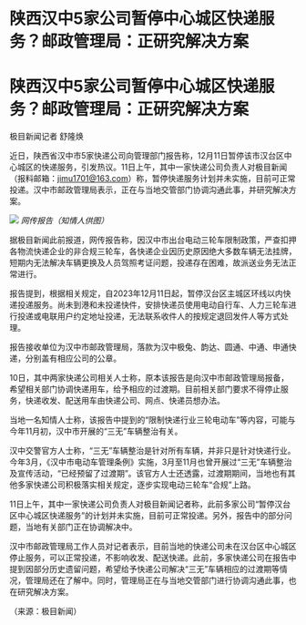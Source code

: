 # 陕西汉中5家公司暂停中心城区快递服务？邮政管理局：正研究解决方案

# 陕西汉中5家公司暂停中心城区快递服务？邮政管理局：正研究解决方案

极目新闻记者 舒隆焕

近日，陕西省汉中市5家快递公司向管理部门报告称，12月11日暂停该市汉台区中心城区的快递服务，引发热议。11日上午，其中一家快递公司负责人对极目新闻（报料邮箱：jimu1701@163.com）称，暂停快递服务计划并未实施，目前可正常投递。汉中市邮政管理局表示，正在与当地交管部门协调沟通此事，并研究解决方案。

![](https://inews.gtimg.com/om_bt/O57WbSVVp0R-6kkVC6JsLpkM4eUJYWvXA2FamcuVz0sQUAA/1000)
_网传报告（知情人供图）_

据极目新闻此前报道，网传报告称，因汉中市出台电动三轮车限制政策，严查扣押各物流快递企业的非合规三轮车，各快递企业因历史原因绝大多数车辆无法挂牌，短期内无法解决车辆更换及人员驾照考证问题，投递存在困难，故派送业务无法正常进行。

报告提到，根据相关规定，自2023年12月11日起，暂停汉台区主城区环线以内快递投递服务。尚未到港和未投递快件，安排快递员使用电动自行车、人力三轮车进行投递或电联用户约定地址投递，无法联系收件人的按规定退回发件人等方式处理。

报告接收单位为汉中市邮政管理局，落款为汉中极兔、韵达、圆通、中通、申通快递，分别盖有相应公司的公章。

10日，其中两家快递公司相关人士称，原本该报告是向汉中市邮政管理局报备，希望相关部门协调快递用车，给予相应的过渡期。目前相关部门要求不得停止服务，快递收发、配送用车由快递公司、网点、快递员想办法。

当地一名知情人士称，该报告中提到的“限制快递行业三轮电动车”等内容，可能与今年11月初，汉中市开展的“三无”车辆整治有关。

汉中交警官方人士称，“三无”车辆整治是针对所有车辆，并非只是针对快递行业。今年3月，《汉中市电动车管理条例》实施，3月至11月也曾开展过“三无”车辆整治及宣传活动，“已经预留了过渡期”。该官方人士还透露，过渡期期间，当地也有其他多家快递公司积极落实相关规定，逐步实现电动三轮车“合规”上路。

11日上午，其中一家快递公司负责人对极目新闻记者称，此前多家公司“暂停汉台区中心城区快递服务”的计划并未实施，目前可正常投递。另外，报告中的部分问题，当地有关部门正在协调解决中。

汉中市邮政管理局工作人员对记者表示，目前当地的快递公司未在汉台区中心城区停止服务，可以正常投递，不影响收发、配送快递。此前，多家快递公司在报告中提到因部分历史遗留问题，希望给予快递公司解决“三无”车辆相应的过渡期等情况，管理局还在了解中。同时，管理局正在与当地交管部门进行协调沟通此事，也在研究解决方案。

（来源：极目新闻）

